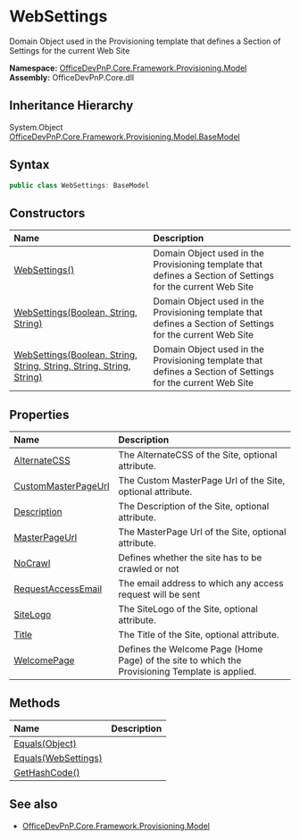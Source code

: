 # WebSettings
Domain Object used in the Provisioning template that defines a Section of Settings for the current Web Site  

**Namespace:** [OfficeDevPnP.Core.Framework.Provisioning.Model](OfficeDevPnP.Core.Framework.Provisioning.Model.md)  
**Assembly:** OfficeDevPnP.Core.dll  
## Inheritance Hierarchy
System.Object  
    [OfficeDevPnP.Core.Framework.Provisioning.Model.BaseModel](OfficeDevPnP.Core.Framework.Provisioning.Model.BaseModel.md)
## Syntax
```C#
public class WebSettings: BaseModel
```
## Constructors
|**Name**|**Description**|
|:-----|:-----|
| [WebSettings()](OfficeDevPnP.Core.Framework.Provisioning.Model.WebSettings.ctor1.md) |  Domain Object used in the Provisioning template that defines a Section of Settings for the current Web Site 
| [WebSettings(Boolean, String, String)](OfficeDevPnP.Core.Framework.Provisioning.Model.WebSettings.ctor2.md) |  Domain Object used in the Provisioning template that defines a Section of Settings for the current Web Site 
| [WebSettings(Boolean, String, String, String, String, String, String)](OfficeDevPnP.Core.Framework.Provisioning.Model.WebSettings.ctor3.md) |  Domain Object used in the Provisioning template that defines a Section of Settings for the current Web Site 
## Properties
|**Name**|**Description**|
|:-----|:-----|
| [AlternateCSS](OfficeDevPnP.Core.Framework.Provisioning.Model.WebSettings.AlternateCSS.md) | The AlternateCSS of the Site, optional attribute.
| [CustomMasterPageUrl](OfficeDevPnP.Core.Framework.Provisioning.Model.WebSettings.CustomMasterPageUrl.md) | The Custom MasterPage Url of the Site, optional attribute.
| [Description](OfficeDevPnP.Core.Framework.Provisioning.Model.WebSettings.Description.md) | The Description of the Site, optional attribute.
| [MasterPageUrl](OfficeDevPnP.Core.Framework.Provisioning.Model.WebSettings.MasterPageUrl.md) | The MasterPage Url of the Site, optional attribute.
| [NoCrawl](OfficeDevPnP.Core.Framework.Provisioning.Model.WebSettings.NoCrawl.md) | Defines whether the site has to be crawled or not
| [RequestAccessEmail](OfficeDevPnP.Core.Framework.Provisioning.Model.WebSettings.RequestAccessEmail.md) | The email address to which any access request will be sent
| [SiteLogo](OfficeDevPnP.Core.Framework.Provisioning.Model.WebSettings.SiteLogo.md) | The SiteLogo of the Site, optional attribute.
| [Title](OfficeDevPnP.Core.Framework.Provisioning.Model.WebSettings.Title.md) | The Title of the Site, optional attribute.
| [WelcomePage](OfficeDevPnP.Core.Framework.Provisioning.Model.WebSettings.WelcomePage.md) | Defines the Welcome Page (Home Page) of the site to which the Provisioning Template is applied.
## Methods
|**Name**|**Description**|
|:-----|:-----|
| [Equals(Object)](OfficeDevPnP.Core.Framework.Provisioning.Model.WebSettings.3520ddbb.md) | 
| [Equals(WebSettings)](OfficeDevPnP.Core.Framework.Provisioning.Model.WebSettings.dde1a265.md) | 
| [GetHashCode()](OfficeDevPnP.Core.Framework.Provisioning.Model.WebSettings.1c6872bd.md) | 
## See also
- [OfficeDevPnP.Core.Framework.Provisioning.Model](OfficeDevPnP.Core.Framework.Provisioning.Model.md)
